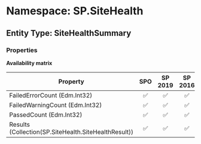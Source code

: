 # Namespace: SP.SiteHealth

## Entity Type: SiteHealthSummary

### Properties

**Availability matrix**

Property | SPO | SP 2019 | SP 2016 | SP 2013
----------|:---:|:-------:|:-------:|:-------:
FailedErrorCount (Edm.Int32) | ✅ | ✅ | ✅ | ✅
FailedWarningCount (Edm.Int32) | ✅ | ✅ | ✅ | ✅
PassedCount (Edm.Int32) | ✅ | ✅ | ✅ | ✅
Results (Collection(SP.SiteHealth.SiteHealthResult)) | ✅ | ✅ | ✅ | ✅